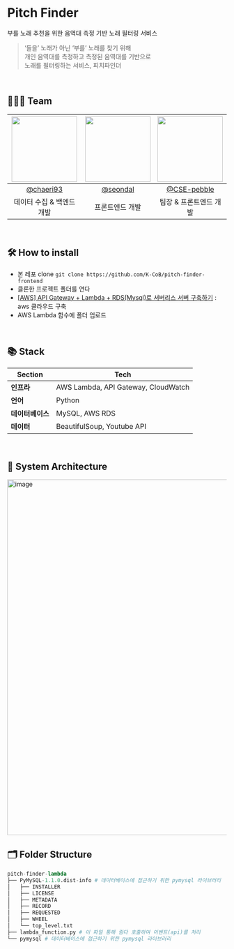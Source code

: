 # Pitch Finder 
부를 노래 추천을 위한 음역대 측정 기반 노래 필터링 서비스

> ‘들을’ 노래가 아닌 ‘부를’ 노래를 찾기 위해 <br/>
> 개인 음역대를 측정하고 측정된 음역대를 기반으로 <br/>
> 노래를 필터링하는 서비스, 피치파인더

<br/>

## 🧑‍🤝‍🧑 Team
|<img src="https://avatars.githubusercontent.com/u/79985974?v=4" width="150" height="150"/>|<img src="https://avatars.githubusercontent.com/u/75469131?v=4" width="150" height="150"/>|<img src="https://avatars.githubusercontent.com/u/89910703?v=4" width="150" height="150"/>|
|:-:|:-:|:-:|
|[@chaeri93](https://github.com/chaeri93)|[@seondal](https://github.com/seondal)|[@CSE-pebble](https://github.com/CSE-pebble)|
|데이터 수집 & 백엔드 개발|프론트엔드 개발|팀장 & 프론트엔드 개발|

<br/>


##  🛠️ How to install
- 본 레포 clone `git clone https://github.com/K-CoB/pitch-finder-frontend`
- 클론한 프로젝트 폴더를 연다
- [[AWS] API Gateway + Lambda + RDS(Mysql)로 서버리스 서버 구축하기](https://velog.io/@chaeri93/AWS-API-Gateway-Lambda-RDSMysql%EB%A1%9C-%EC%84%9C%EB%B2%84-%EA%B5%AC%EC%B6%95%ED%95%98%EA%B8%B0#api-gateway-%EC%84%A4%EC%A0%95) : aws 클라우드 구축
- AWS Lambda 함수에 폴더 업로드

  
<br/>

## 📚 Stack
| **Section**       | Tech        |
| ---------------- | ---------------------------- |
| **인프라**       | AWS Lambda, API Gateway, CloudWatch      |
| **언어**         | Python                       |
| **데이터베이스** | MySQL, AWS RDS               |
| **데이터** | BeautifulSoup, Youtube API        |

<br/>

## 🔐 System Architecture
<img width="816" alt="image" src="https://github.com/K-CoB/pitch-finder-lambda/assets/79985974/c119c65a-5870-445e-8410-5032825995df">

<br/>

## 🗂️ Folder Structure
```python
pitch-finder-lambda
├── PyMySQL-1.1.0.dist-info # 데이터베이스에 접근하기 위한 pymysql 라이브러리
│   ├── INSTALLER
│   ├── LICENSE
│   ├── METADATA
│   ├── RECORD
│   ├── REQUESTED
│   ├── WHEEL
│   └── top_level.txt
├── lambda_function.py # 이 파일 통해 람다 호출하여 이벤트(api)를 처리
└── pymysql # 데이터베이스에 접근하기 위한 pymysql 라이브러리
```
